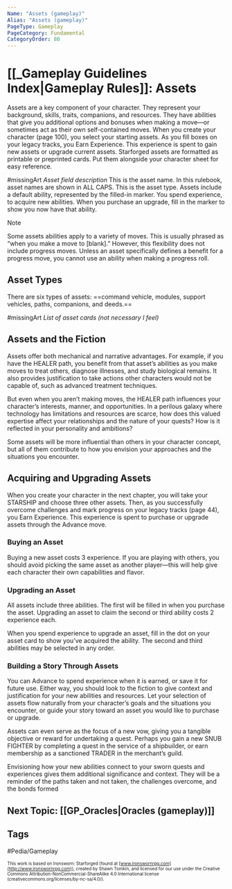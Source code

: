 ```yaml
---
Name: "Assets (gameplay)"
Alias: "Assets (gameplay)"
PageType: Gameplay
PageCategory: Fundamental
CategoryOrder: 80
---
```

# [[_Gameplay Guidelines Index|Gameplay Rules]]: Assets
Assets are a key component of your character. They represent your background, skills, traits, companions, and resources. They have abilities that give you additional options and bonuses when making a move—or sometimes act as their own self-contained moves. When you create your character (page 100), you select your starting assets. As you fill boxes on your legacy tracks, you Earn Experience. This experience is spent to gain new assets or upgrade current assets. Starforged assets are formatted as printable or preprinted cards. Put them alongside your character sheet for easy reference.

#missingArt *Asset field description*
This is the asset name. In this rulebook, asset names are shown in ALL CAPS. 
This is the asset type.
Assets include a default ability, represented by the filled-in marker.
You spend experience, to acquire new abilities. When you purchase an upgrade, fill in the marker to show you now have that ability.

> [!note]
> Some assets abilities apply to a variety of moves. This is usually phrased as “when you make a move to [blank].” However, this flexibility does not include progress moves. Unless an asset specifically defines a benefit for a progress move, you cannot use an ability when making a progress roll.

## Asset Types
There are six types of assets: ==command vehicle, modules, support vehicles, paths, companions, and deeds.==

#missingArt *List of asset cards (not necessary I feel)*

## Assets and the Fiction
Assets offer both mechanical and narrative advantages. For example, if you have the HEALER path, you benefit from that asset’s abilities as you make moves to treat others, diagnose illnesses, and study biological remains. It also provides justification to take actions other characters would not be capable of, such as advanced treatment techniques.

But even when you aren’t making moves, the HEALER path influences your character’s interests, manner, and opportunities. In a perilous galaxy where technology has limitations and resources are scarce, how does this valued expertise affect your relationships and the nature of your quests? How is it reflected in your personality and ambitions?

Some assets will be more influential than others in your character concept, but all of them contribute to how you envision your approaches and the situations you encounter.

## Acquiring and Upgrading Assets
When you create your character in the next chapter, you will take your STARSHIP and choose three other assets. Then, as you successfully overcome challenges and mark progress on your legacy tracks (page 44), you Earn Experience. This experience is spent to purchase or upgrade assets through the Advance move.

### Buying an Asset
Buying a new asset costs 3 experience. If you are playing with others, you should avoid picking the same asset as another player—this will help give each character their own capabilities and flavor.

### Upgrading an Asset
All assets include three abilities. The first will be filled in when you purchase the asset. Upgrading an asset to claim the second or third ability costs 2 experience each.

When you spend experience to upgrade an asset, fill in the dot on your asset card to show you’ve acquired the ability. The second and third abilities may be selected in any order.

### Building a Story Through Assets
You can Advance to spend experience when it is earned, or save it for future use. Either way, you should look to the fiction to give context and justification for your new abilities and resources. Let your selection of assets flow naturally from your character’s goals and the situations you encounter, or guide your story toward an asset you would like to purchase or upgrade.

Assets can even serve as the focus of a new vow, giving you a tangible objective or reward for undertaking a quest. Perhaps you gain a new SNUB FIGHTER by completing a quest in the service of a shipbuilder, or earn membership as a sanctioned TRADER in the merchant’s guild.

Envisioning how your new abilities connect to your sworn quests and experiences gives them additional significance and context. They will be a reminder of the paths taken and not taken, the challenges overcome, and the bonds formed

## Next Topic: [[GP_Oracles|Oracles (gameplay)]]

## Tags
#Pedia/Gameplay 

<font size=-2>This work is based on Ironsworn: Starforged (found at [www.ironswornrpg.com](http://www.ironswornrpg.com)), created by Shawn Tomkin, and licensed for our use under the Creative Commons Attribution-NonCommercial-ShareAlike 4.0 International license  (creativecommons.org/licenses/by-nc-sa/4.0/).</font>